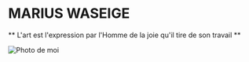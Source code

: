 # MARIUS WASEIGE

** L'art est l'expression par l'Homme de la joie qu'il tire de son travail **

![Photo de moi](markdown-challenge/PlanetMarius.jpg)
